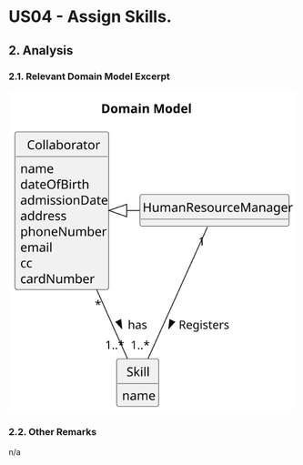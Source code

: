 # US04 - Assign Skills.

## 2. Analysis

### 2.1. Relevant Domain Model Excerpt 

![Domain Model](svg/us04-domain-model.svg)

### 2.2. Other Remarks

n/a